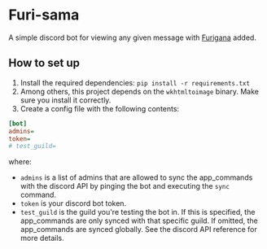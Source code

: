 # Furi-sama
A simple discord bot for viewing any given message with [Furigana](https://en.wikipedia.org/wiki/Furigana) added.

## How to set up
1. Install the required dependencies: `pip install -r requirements.txt`
2. Among others, this project depends on the `wkhtmltoimage` binary. Make sure you install it correctly.
2. Create a config file with the following contents:

```ini
[bot]
admins=
token=
# test_guild=
```
where:
* `admins` is a list of admins that are allowed to sync the app_commands with the discord API by pinging the bot and executing the `sync` command.
* `token` is your discord bot token.
* `test_guild` is the guild you're testing the bot in. If this is specified, the app_commands are only synced with that specific guild. If omitted, the app_commands are synced globally. See the discord API reference for more details.
